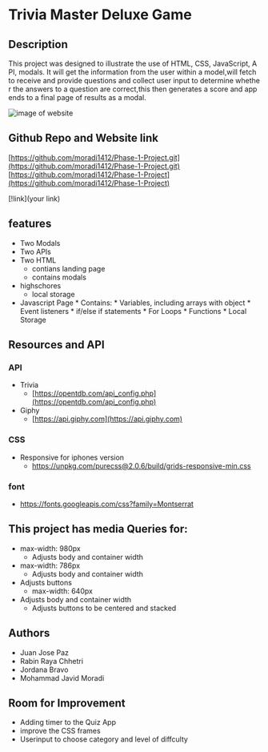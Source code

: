# Trivia Master Deluxe Game
## Description 
This project was designed to illustrate the use of HTML, CSS, JavaScript, API, modals. It will get the information from the user within a model,will fetch to receive and provide questions and collect user input to determine whether the answers to a question are correct,this then generates a score and appends to a final page of results as a modal. 


![image of website](./assets/img/secreenshot.JPG)


## Github Repo and Website link 
 [https://github.com/moradi1412/Phase-1-Project.git](https://github.com/moradi1412/Phase-1-Project.git)
 [https://github.com/moradi1412/Phase-1-Project](https://github.com/moradi1412/Phase-1-Project)
 
 [!link](your link)

## features 
- Two Modals
- Two APIs
- Two HTML 
    - contians landing page
    - contains modals 
- highschores
    - local storage 
- Javascript Page * Contains: * Variables, including arrays with object * Event listeners * if/else if statements * For Loops * Functions * Local Storage

## Resources and API
### API
- Trivia 
    - [https://opentdb.com/api_config.php](https://opentdb.com/api_config.php)
- Giphy 
    - [https://api.giphy.com](https://api.giphy.com)

### CSS 
- Responsive for iphones version 
    - https://unpkg.com/purecss@2.0.6/build/grids-responsive-min.css

### font
- https://fonts.googleapis.com/css?family=Montserrat

## This project has media Queries for:
- max-width: 980px
    - Adjusts body and container width
- max-width: 786px
    - Adjusts body and container width
- Adjusts buttons
    - max-width: 640px
- Adjusts body and container width
    - Adjusts buttons to be centered and stacked


## Authors 
- Juan Jose Paz 
- Rabin Raya Chhetri 
- Jordana Bravo
- Mohammad Javid Moradi 

## Room for Improvement 
- Adding timer to the Quiz App 
- improve the CSS frames 
- Userinput to choose category and level of diffculty 

​





